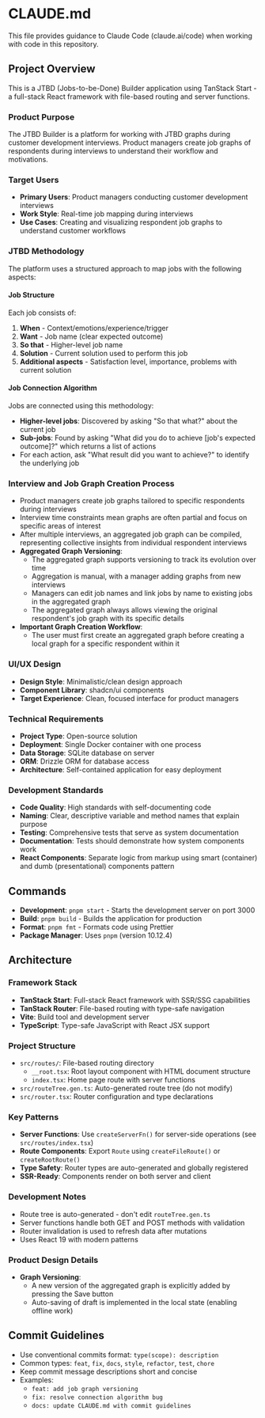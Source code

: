 # CLAUDE.md

This file provides guidance to Claude Code (claude.ai/code) when working with code in this repository.

## Project Overview

This is a JTBD (Jobs-to-be-Done) Builder application using TanStack Start - a full-stack React framework with file-based routing and server functions.

### Product Purpose

The JTBD Builder is a platform for working with JTBD graphs during customer development interviews. Product managers create job graphs of respondents during interviews to understand their workflow and motivations.

### Target Users

- **Primary Users**: Product managers conducting customer development interviews
- **Work Style**: Real-time job mapping during interviews
- **Use Cases**: Creating and visualizing respondent job graphs to understand customer workflows

### JTBD Methodology

The platform uses a structured approach to map jobs with the following aspects:

#### Job Structure

Each job consists of:

1. **When** - Context/emotions/experience/trigger
2. **Want** - Job name (clear expected outcome)
3. **So that** - Higher-level job name
4. **Solution** - Current solution used to perform this job
5. **Additional aspects** - Satisfaction level, importance, problems with current solution

#### Job Connection Algorithm

Jobs are connected using this methodology:

- **Higher-level jobs**: Discovered by asking "So that what?" about the current job
- **Sub-jobs**: Found by asking "What did you do to achieve [job's expected outcome]?" which returns a list of actions
- For each action, ask "What result did you want to achieve?" to identify the underlying job

### Interview and Job Graph Creation Process

- Product managers create job graphs tailored to specific respondents during interviews
- Interview time constraints mean graphs are often partial and focus on specific areas of interest
- After multiple interviews, an aggregated job graph can be compiled, representing collective insights from individual respondent interviews
- **Aggregated Graph Versioning**:
  - The aggregated graph supports versioning to track its evolution over time
  - Aggregation is manual, with a manager adding graphs from new interviews
  - Managers can edit job names and link jobs by name to existing jobs in the aggregated graph
  - The aggregated graph always allows viewing the original respondent's job graph with its specific details
- **Important Graph Creation Workflow**:
  - The user must first create an aggregated graph before creating a local graph for a specific respondent within it

### UI/UX Design

- **Design Style**: Minimalistic/clean design approach
- **Component Library**: shadcn/ui components
- **Target Experience**: Clean, focused interface for product managers

### Technical Requirements

- **Project Type**: Open-source solution
- **Deployment**: Single Docker container with one process
- **Data Storage**: SQLite database on server
- **ORM**: Drizzle ORM for database access
- **Architecture**: Self-contained application for easy deployment

### Development Standards

- **Code Quality**: High standards with self-documenting code
- **Naming**: Clear, descriptive variable and method names that explain purpose
- **Testing**: Comprehensive tests that serve as system documentation
- **Documentation**: Tests should demonstrate how system components work
- **React Components**: Separate logic from markup using smart (container) and dumb (presentational) components pattern

## Commands

- **Development**: `pnpm start` - Starts the development server on port 3000
- **Build**: `pnpm build` - Builds the application for production
- **Format**: `pnpm fmt` - Formats code using Prettier
- **Package Manager**: Uses `pnpm` (version 10.12.4)

## Architecture

### Framework Stack

- **TanStack Start**: Full-stack React framework with SSR/SSG capabilities
- **TanStack Router**: File-based routing with type-safe navigation
- **Vite**: Build tool and development server
- **TypeScript**: Type-safe JavaScript with React JSX support

### Project Structure

- `src/routes/`: File-based routing directory
  - `__root.tsx`: Root layout component with HTML document structure
  - `index.tsx`: Home page route with server functions
- `src/routeTree.gen.ts`: Auto-generated route tree (do not modify)
- `src/router.tsx`: Router configuration and type declarations

### Key Patterns

- **Server Functions**: Use `createServerFn()` for server-side operations (see `src/routes/index.tsx`)
- **Route Components**: Export `Route` using `createFileRoute()` or `createRootRoute()`
- **Type Safety**: Router types are auto-generated and globally registered
- **SSR-Ready**: Components render on both server and client

### Development Notes

- Route tree is auto-generated - don't edit `routeTree.gen.ts`
- Server functions handle both GET and POST methods with validation
- Router invalidation is used to refresh data after mutations
- Uses React 19 with modern patterns

### Product Design Details

- **Graph Versioning**:
  - A new version of the aggregated graph is explicitly added by pressing the Save button
  - Auto-saving of draft is implemented in the local state (enabling offline work)

## Commit Guidelines

- Use conventional commits format: `type(scope): description`
- Common types: `feat`, `fix`, `docs`, `style`, `refactor`, `test`, `chore`
- Keep commit message descriptions short and concise
- Examples:
  - `feat: add job graph versioning`
  - `fix: resolve connection algorithm bug`
  - `docs: update CLAUDE.md with commit guidelines`